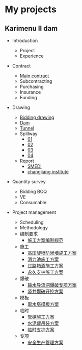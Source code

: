 # My projects
## Karimenu II dam
- Introduction
  - Project
  - Experience
- Contract
  - [Main contract](https://db.tt/cP6LxDJ2MM)
  - Subcontracting
  - Purchasing
  - Insurance
  - Funding
- Drawing
  - [Bidding drawing](https://db.tt/lK16PWaUzc)
  - [Dam](https://db.tt/4lfTng6MA5)
  - [Tunnel](https://db.tt/4SQf05ltnQ)
  - Spillway
    - [01](https://db.tt/8kcbLPmUzE)
    - [02](https://db.tt/J5YphunBc9)
    - [03](https://db.tt/Dy27QOWYUV)
    - [04](https://db.tt/c65FD6OH0N)
  - Report
    - [SMEDI](https://db.tt/170XkxZAq8)
    - [changjiang institute](https://db.tt/VU5XTZYURY)

- Quantity survey
  - Bidding BOQ
  - VE
  - Consumable

- Project management
  - Scheduling
  - Methodology
   - 编制要求
     - [施工方案编制规范](https://wenku.baidu.com/view/90cce5ee10a6f524cdbf8518.html?from=search)
   - 施工
      - [高压旋喷防渗墙施工方案](https://db.tt/wh8mO2nYGF)
      - [消力池施工方案](https://db.tt/Px7O74toYL)
      - [过路箱涵施工方案](https://wenku.baidu.com/view/90cce5ee10a6f524cdbf8518.html?from=search)
      - [永久支护施工方案](https://db.tt/iurwpjXetB)
    - 爆破
      - [输水导流洞爆破专项方案](https://db.tt/qQXm2oAyhk)
      - [竖井爆破开挖方案](https://db.tt/yXIQCWlN9Y)
    - 模板
      - [取水塔模板方案](https://db.tt/6LvvBrUOxC)
    - 临时
      - [管棚施工方案](https://db.tt/6LvvBrUOxC)
      - [水泥罐吊装方案](https://db.tt/CYAXAIRWWZ)
      - [临时支护方案](https://db.tt/vfM36AxsAZ)
    - 专项
      - [安全生产管理方案](https://db.tt/vfM36AxsAZ)
   
